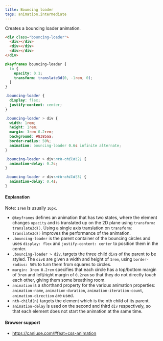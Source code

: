 ```yaml
---
title: Bouncing loader
tags: animation,intermediate
---
```


Creates a bouncing loader animation.

```html
<div class="bouncing-loader">
  <div></div>
  <div></div>
  <div></div>
</div>
```

```css
@keyframes bouncing-loader {
  to {
    opacity: 0.1;
    transform: translate3d(0, -1rem, 0);
  }
}

.bouncing-loader {
  display: flex;
  justify-content: center;
}

.bouncing-loader > div {
  width: 1rem;
  height: 1rem;
  margin: 3rem 0.2rem;
  background: #8385aa;
  border-radius: 50%;
  animation: bouncing-loader 0.6s infinite alternate;
}

.bouncing-loader > div:nth-child(2) {
  animation-delay: 0.2s;
}

.bouncing-loader > div:nth-child(3) {
  animation-delay: 0.4s;
}
```

#### Explanation

Note: `1rem` is usually `16px`.

- `@keyframes` defines an animation that has two states, where the element changes `opacity` and is translated up on the 2D plane using `transform: translate3d()`. Using a single axis translation on `transform: translate3d()` improves the performance of the animation.
- `.bouncing-loader` is the parent container of the bouncing circles and uses `display: flex` and `justify-content: center` to position them in the center.
- `.bouncing-loader > div`, targets the three child `div`s of the parent to be styled. The `div`s are given a width and height of `1rem`, using `border-radius: 50%` to turn them from squares to circles.
- `margin: 3rem 0.2rem` specifies that each circle has a top/bottom margin of `3rem` and left/right margin of `0.2rem` so that they do not directly touch each other, giving them some breathing room.
- `animation` is a shorthand property for the various animation properties: `animation-name`, `animation-duration`, `animation-iteration-count`, `animation-direction` are used.
- `nth-child(n)` targets the element which is the nth child of its parent.
- `animation-delay` is used on the second and third `div` respectively, so that each element does not start the animation at the same time.

#### Browser support

- https://caniuse.com/#feat=css-animation
